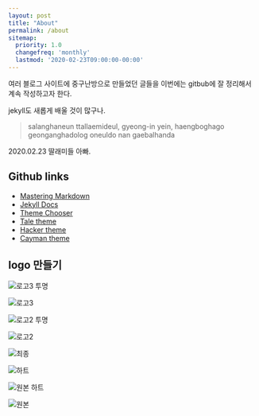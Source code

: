 ```yaml
---
layout: post
title: "About"
permalink: /about
sitemap:
  priority: 1.0
  changefreq: 'monthly'
  lastmod: '2020-02-23T09:00:00-00:00'
---
```


여러 블로그 사이트에 중구난방으로 만들었던 글들을 이번에는 gitbub에 잘 정리해서 계속 작성하고자 한다.

jekyll도 새롭게 배울 것이 많구나.

> salanghaneun ttallaemideul, gyeong-in yein, haengboghago geonganghadolog oneuldo nan gaebalhanda

2020.02.23 딸래미들 아빠.

## Github links
* [Mastering Markdown](https://guides.github.com/features/mastering-markdown/)
* [Jekyll Docs](https://jekyllrb.com/docs/)
* [Theme Chooser](https://help.github.com/en/github/working-with-github-pages/adding-a-theme-to-your-github-pages-site-with-the-theme-chooser)
* [Tale theme](https://github.com/chesterhow/tale)
* [Hacker theme](https://pages-themes.github.io/hacker)
* [Cayman theme](https://github.com/pages-themes/cayman)


## logo 만들기

![로고3 투명](/assets/ttallaemideul02_transparent.png)

![로고3](/assets/ttallaemideul02.png)

![로고2 투명](/assets/ttallaemideul01_transparent.png)

![로고2](/assets/ttallaemideul01.png)

![최종](/assets/logo_512x512_hearts_text.png)

![하트](/assets/logo_512x512_hearts.png)

![원본 하트](/assets/logo_512x512.png)

![원본](/assets/logo.png)